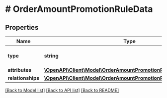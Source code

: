 # # OrderAmountPromotionRuleData

## Properties

Name | Type | Description | Notes
------------ | ------------- | ------------- | -------------
**type** | **string** | The resource&#39;s type |
**attributes** | [**\OpenAPI\Client\Model\OrderAmountPromotionRuleDataAttributes**](OrderAmountPromotionRuleDataAttributes.md) |  |
**relationships** | [**\OpenAPI\Client\Model\OrderAmountPromotionRuleDataRelationships**](OrderAmountPromotionRuleDataRelationships.md) |  | [optional]

[[Back to Model list]](../../README.md#models) [[Back to API list]](../../README.md#endpoints) [[Back to README]](../../README.md)
